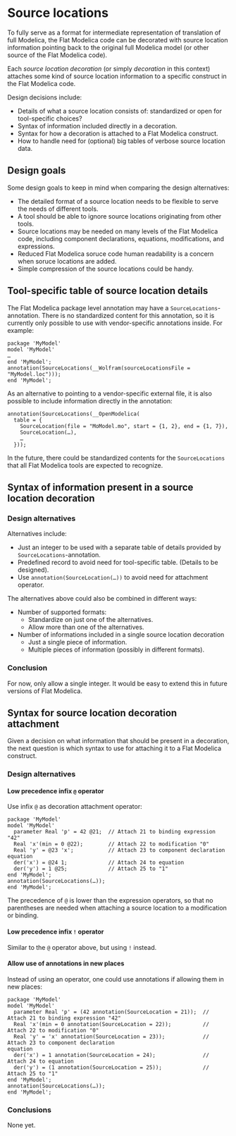 # Source locations

To fully serve as a format for intermediate representation of translation of full Modelica, the Flat Modelica code can be decorated with source location information pointing back to the original full Modelica model (or other source of the Flat Modelica code).

Each _source location decoration_ (or simply _decoration_ in this context) attaches some kind of source location information to a specific construct in the Flat Modelica code.

Design decisions include:
- Details of what a source location consists of: standardized or open for tool-specific choices?
- Syntax of information included directly in a decoration.
- Syntax for how a decoration is attached to a Flat Modelica construct.
- How to handle need for (optional) big tables of verbose source location data.


## Design goals

Some design goals to keep in mind when comparing the design alternatives:
- The detailed format of a source location needs to be flexible to serve the needs of different tools.
- A tool should be able to ignore source locations originating from other tools.
- Source locations may be needed on many levels of the Flat Modelica code, including component declarations, equations, modifications, and expressions.
- Reduced Flat Modelica soruce code human readability is a concern when soruce locations are added.
- Simple compression of the source locations could be handy.



## Tool-specific table of source location details

The Flat Modelica package level annotation may have a `SourceLocations`-annotation.
There is no standardized content for this annotation, so it is currently only possible to use with vendor-specific annotations inside.
For example:
```
package 'MyModel'
model 'MyModel'
…
end 'MyModel';
annotation(SourceLocations(__Wolfram(sourceLocationsFile = "MyModel.loc")));
end 'MyModel';
```

As an alternative to pointing to a vendor-specific external file, it is also possible to include information directly in the annotation:
```
annotation(SourceLocations(__OpenModelica(
  table = {
    SourceLocation(file = "MoModel.mo", start = {1, 2}, end = {1, 7}),
    SourceLocation(…),
    …
  }));
```

In the future, there could be standardized contents for the `SourceLocations` that all Flat Modelica tools are expected to recognize.


## Syntax of information present in a source location decoration

### Design alternatives

Alternatives include:
- Just an integer to be used with a separate table of details provided by `SourceLocations`-annotation.
- Predefined record to avoid need for tool-specific table. (Details to be designed).
- Use `annotation(SourceLocation(…))` to avoid need for attachment operator.

The alternatives above could also be combined in different ways:
- Number of supported formats:
  - Standardize on just one of the alternatives.
  - Allow more than one of the alternatives.
- Number of informations included in a single source location decoration
  - Just a single piece of information.
  - Multiple pieces of information (possibly in different formats).

### Conclusion

For now, only allow a single integer.  It would be easy to extend this in future versions of Flat Modelica.


## Syntax for source location decoration attachment

Given a decision on what information that should be present in a decoration, the next question is which syntax to use for attaching it to a Flat Modelica construct.

### Design alternatives

#### Low precedence infix `@` operator

Use infix `@` as decoration attachment operator:
```
package 'MyModel'
model 'MyModel'
  parameter Real 'p' = 42 @21;  // Attach 21 to binding expression "42"
  Real 'x'(min = 0 @22);        // Attach 22 to modification "0"
  Real 'y' = @23 'x';           // Attach 23 to component declaration
equation
  der('x') = @24 1;             // Attach 24 to equation
  der('y') = 1 @25;             // Attach 25 to "1"
end 'MyModel';
annotation(SourceLocations(…));
end 'MyModel';
```

The precedence of `@` is lower than the expression operators, so that no parentheses are needed when attaching a source location to a modification or binding.

#### Low precedence infix `!` operator

Similar to the `@` operator above, but using `!` instead.

#### Allow use of annotations in new places

Instead of using an operator, one could use annotations if allowing them in new places:
```
package 'MyModel'
model 'MyModel'
  parameter Real 'p' = (42 annotation(SourceLocation = 21));  // Attach 21 to binding expression "42"
  Real 'x'(min = 0 annotation(SourceLocation = 22));          // Attach 22 to modification "0"
  Real 'y' = 'x' annotation(SourceLocation = 23));            // Attach 23 to component declaration
equation
  der('x') = 1 annotation(SourceLocation = 24);               // Attach 24 to equation
  der('y') = (1 annotation(SourceLocation = 25));             // Attach 25 to "1"
end 'MyModel';
annotation(SourceLocations(…));
end 'MyModel';
```


### Conclusions

None yet.
